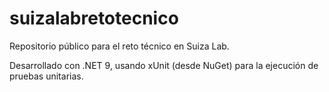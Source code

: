 # suizalabretotecnico
Repositorio público para el reto técnico en Suiza Lab.

Desarrollado con .NET 9, usando xUnit (desde NuGet) para la ejecución de pruebas unitarias.